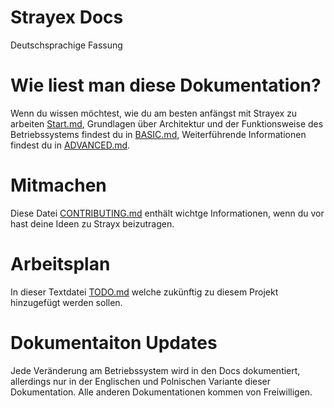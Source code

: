 # Strayex Docs

Deutschsprachige Fassung

# Wie liest man diese Dokumentation?

Wenn du wissen möchtest, wie du am besten anfängst mit Strayex zu arbeiten
[Start.md](https://github.com/StraykerPL/StrayexOS/blob/master/docs/de/Start.md),
Grundlagen über Architektur und der Funktionsweise des Betriebssystems findest du in [BASIC.md](https://github.com/StraykerPL/StrayexOS/blob/master/docs/de/BASIC.md),
Weiterführende Informationen findest du in [ADVANCED.md](https://github.com/StraykerPL/StrayexOS/blob/master/docs/de/ADVANCED.md).

# Mitmachen
Diese Datei [CONTRIBUTING.md](https://github.com/StraykerPL/StrayexOS/blob/master/docs/de/CONTRIBUTING.md) enthält wichtge Informationen, wenn du vor hast deine Ideen zu Strayx beizutragen.

# Arbeitsplan

In dieser Textdatei [TODO.md](https://github.com/StraykerPL/StrayexOS/blob/master/docs/TODO.md) welche zukünftig zu diesem Projekt hinzugefügt werden sollen.

# Dokumentaiton Updates

Jede Veränderung am Betriebssystem wird in den Docs dokumentiert, allerdings nur in der Englischen und Polnischen Variante dieser Dokumentation. Alle anderen Dokumentationen kommen von Freiwilligen.
